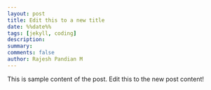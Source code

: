 ```yaml
---
layout: post
title: Edit this to a new title
date: %%date%%
tags: [jekyll, coding]
description:
summary:
comments: false
author: Rajesh Pandian M
---
```


This is sample content of the post. Edit this to the new post content!
